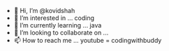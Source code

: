 - 👋 Hi, I’m @kovidshah
- 👀 I’m interested in ... coding
- 🌱 I’m currently learning ... java
- 💞️ I’m looking to collaborate on ...
- 📫 How to reach me ... youtube = codingwithbuddy

<!---
kovidshah/kovidshah is a ✨ special ✨ repository because its `README.md` (this file) appears on your GitHub profile.
You can click the Preview link to take a look at your changes.
--->
